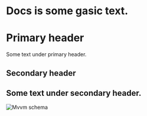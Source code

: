 Docs is some gasic text.
========================
# Primary header
Some text under primary header.
## Secondary header
Some text under secondary header.
-----------------------------------
![Mvvm schema](/images/Mvvm.PNG)
